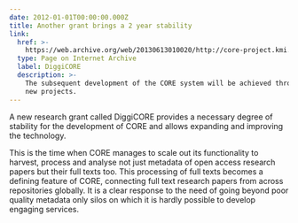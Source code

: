 ```yaml
---
date: 2012-01-01T00:00:00.000Z
title: Another grant brings a 2 year stability
link:
  href: >-
    https://web.archive.org/web/20130613010020/http://core-project.kmi.open.ac.uk/two-new-projects-part-of-the-core-family
  type: Page on Internet Archive
  label: DiggiCORE
  description: >-
    The subsequent development of the CORE system will be achieved through two
    new projects.
---
```

A new research grant called DiggiCORE provides a necessary degree of stability for the development of CORE and allows expanding and improving the technology. 

This is the time when CORE manages to scale out its functionality to harvest, process and analyse not just metadata of open access research papers but their full texts too. This processing of full texts becomes a defining feature of CORE, connecting full text research papers from across repositories globally. It is a clear response to the need of going beyond poor quality metadata only silos on which it is hardly possible to develop engaging services.
